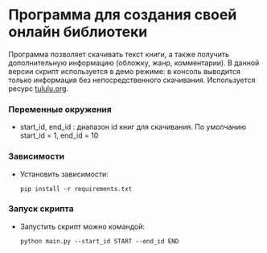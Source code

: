 
# Программа для создания своей онлайн библиотеки

Программа позволяет скачивать текст книги, а также получить дополнительную
информацию (обложку, жанр, комментарии).
В данной версии скрипт используется в демо режиме: 
в консоль выводится только информация без непосредственного скачивания. Используется ресурс [tululu.org](https://tululu.org/).


###  Переменные окружения

- start_id, end_id : диапазон id книг для скачивания.  По умолчанию
start_id = 1, end_id = 10

###  Зависимости
- Установить зависимости:

   ```
   pip install -r requirements.txt
  ```
###  Запуск скрипта
- Запустить скрипт можно командой:
  
  ```
  python main.py --start_id START --end_id END
  ```
